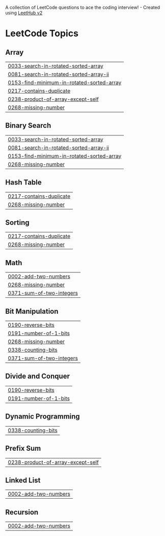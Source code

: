 A collection of LeetCode questions to ace the coding interview! - Created using [LeetHub v2](https://github.com/arunbhardwaj/LeetHub-2.0)
<!---LeetCode Topics Start-->
# LeetCode Topics
## Array
|  |
| ------- |
| [0033-search-in-rotated-sorted-array](https://github.com/Sarang0711/Daily_Programming_Challenge/tree/master/0033-search-in-rotated-sorted-array) |
| [0081-search-in-rotated-sorted-array-ii](https://github.com/Sarang0711/Daily_Programming_Challenge/tree/master/0081-search-in-rotated-sorted-array-ii) |
| [0153-find-minimum-in-rotated-sorted-array](https://github.com/Sarang0711/Daily_Programming_Challenge/tree/master/0153-find-minimum-in-rotated-sorted-array) |
| [0217-contains-duplicate](https://github.com/Sarang0711/Daily_Programming_Challenge/tree/master/0217-contains-duplicate) |
| [0238-product-of-array-except-self](https://github.com/Sarang0711/Daily_Programming_Challenge/tree/master/0238-product-of-array-except-self) |
| [0268-missing-number](https://github.com/Sarang0711/Daily_Programming_Challenge/tree/master/0268-missing-number) |
## Binary Search
|  |
| ------- |
| [0033-search-in-rotated-sorted-array](https://github.com/Sarang0711/Daily_Programming_Challenge/tree/master/0033-search-in-rotated-sorted-array) |
| [0081-search-in-rotated-sorted-array-ii](https://github.com/Sarang0711/Daily_Programming_Challenge/tree/master/0081-search-in-rotated-sorted-array-ii) |
| [0153-find-minimum-in-rotated-sorted-array](https://github.com/Sarang0711/Daily_Programming_Challenge/tree/master/0153-find-minimum-in-rotated-sorted-array) |
| [0268-missing-number](https://github.com/Sarang0711/Daily_Programming_Challenge/tree/master/0268-missing-number) |
## Hash Table
|  |
| ------- |
| [0217-contains-duplicate](https://github.com/Sarang0711/Daily_Programming_Challenge/tree/master/0217-contains-duplicate) |
| [0268-missing-number](https://github.com/Sarang0711/Daily_Programming_Challenge/tree/master/0268-missing-number) |
## Sorting
|  |
| ------- |
| [0217-contains-duplicate](https://github.com/Sarang0711/Daily_Programming_Challenge/tree/master/0217-contains-duplicate) |
| [0268-missing-number](https://github.com/Sarang0711/Daily_Programming_Challenge/tree/master/0268-missing-number) |
## Math
|  |
| ------- |
| [0002-add-two-numbers](https://github.com/Sarang0711/Daily_Programming_Challenge/tree/master/0002-add-two-numbers) |
| [0268-missing-number](https://github.com/Sarang0711/Daily_Programming_Challenge/tree/master/0268-missing-number) |
| [0371-sum-of-two-integers](https://github.com/Sarang0711/Daily_Programming_Challenge/tree/master/0371-sum-of-two-integers) |
## Bit Manipulation
|  |
| ------- |
| [0190-reverse-bits](https://github.com/Sarang0711/Daily_Programming_Challenge/tree/master/0190-reverse-bits) |
| [0191-number-of-1-bits](https://github.com/Sarang0711/Daily_Programming_Challenge/tree/master/0191-number-of-1-bits) |
| [0268-missing-number](https://github.com/Sarang0711/Daily_Programming_Challenge/tree/master/0268-missing-number) |
| [0338-counting-bits](https://github.com/Sarang0711/Daily_Programming_Challenge/tree/master/0338-counting-bits) |
| [0371-sum-of-two-integers](https://github.com/Sarang0711/Daily_Programming_Challenge/tree/master/0371-sum-of-two-integers) |
## Divide and Conquer
|  |
| ------- |
| [0190-reverse-bits](https://github.com/Sarang0711/Daily_Programming_Challenge/tree/master/0190-reverse-bits) |
| [0191-number-of-1-bits](https://github.com/Sarang0711/Daily_Programming_Challenge/tree/master/0191-number-of-1-bits) |
## Dynamic Programming
|  |
| ------- |
| [0338-counting-bits](https://github.com/Sarang0711/Daily_Programming_Challenge/tree/master/0338-counting-bits) |
## Prefix Sum
|  |
| ------- |
| [0238-product-of-array-except-self](https://github.com/Sarang0711/Daily_Programming_Challenge/tree/master/0238-product-of-array-except-self) |
## Linked List
|  |
| ------- |
| [0002-add-two-numbers](https://github.com/Sarang0711/Daily_Programming_Challenge/tree/master/0002-add-two-numbers) |
## Recursion
|  |
| ------- |
| [0002-add-two-numbers](https://github.com/Sarang0711/Daily_Programming_Challenge/tree/master/0002-add-two-numbers) |
<!---LeetCode Topics End-->